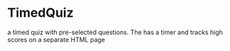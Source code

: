 # TimedQuiz
a timed quiz with pre-selected questions. The has a timer and tracks high scores on a separate HTML page
